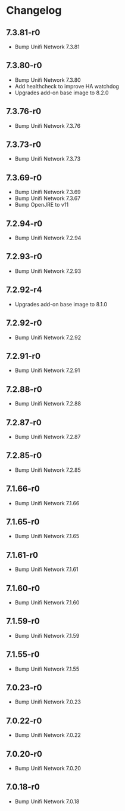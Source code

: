 # Changelog

## 7.3.81-r0

- Bump Unifi Network 7.3.81

## 7.3.80-r0

- Bump Unifi Network 7.3.80
- Add healthcheck to improve HA watchdog
- Upgrades add-on base image to 8.2.0

## 7.3.76-r0

- Bump Unifi Network 7.3.76

## 7.3.73-r0

- Bump Unifi Network 7.3.73

## 7.3.69-r0

- Bump Unifi Network 7.3.69
- Bump Unifi Network 7.3.67
- Bump OpenJRE to v11

## 7.2.94-r0

- Bump Unifi Network 7.2.94

## 7.2.93-r0

- Bump Unifi Network 7.2.93

## 7.2.92-r4

- Upgrades add-on base image to 8.1.0

## 7.2.92-r0

- Bump Unifi Network 7.2.92

## 7.2.91-r0

- Bump Unifi Network 7.2.91

## 7.2.88-r0

- Bump Unifi Network 7.2.88

## 7.2.87-r0

- Bump Unifi Network 7.2.87

## 7.2.85-r0

- Bump Unifi Network 7.2.85

## 7.1.66-r0

- Bump Unifi Network 7.1.66

## 7.1.65-r0

- Bump Unifi Network 7.1.65

## 7.1.61-r0

- Bump Unifi Network 7.1.61

## 7.1.60-r0

- Bump Unifi Network 7.1.60

## 7.1.59-r0

- Bump Unifi Network 7.1.59

## 7.1.55-r0

- Bump Unifi Network 7.1.55

## 7.0.23-r0

- Bump Unifi Network 7.0.23

## 7.0.22-r0

- Bump Unifi Network 7.0.22

## 7.0.20-r0

- Bump Unifi Network 7.0.20

## 7.0.18-r0

- Bump Unifi Network 7.0.18

